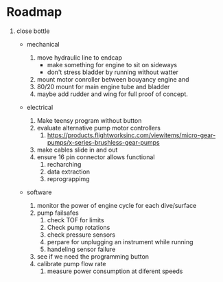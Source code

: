 # Roadmap
1. close bottle

   - mechanical
      1. move hydraulic line to endcap
         - make something for engine to sit on sideways
         - don't stress bladder by running without watter
      2. mount motor conroller between bouyancy engine and 
      3. 80/20 mount for main engine tube and bladder
      4. maybe add rudder and wing for full proof of concept.
   
   - electrical
      1. Make teensy program without button
      2. evaluate alternative pump motor controllers
         1. https://products.flightworksinc.com/viewitems/micro-gear-pumps/x-series-brushless-gear-pumps
      3. make cables slide in and out
      4. ensure 16 pin connector allows functional
         1. recharching
         2. data extraction
         3. reprograppimg

   - software
     1. monitor the power of engine cycle for each dive/surface
     2. pump failsafes
        1. check TOF for limits
        2. Check pump rotations
        3. check pressure sensors
        4. perpare for unplugging an instrument while running
        5. handeling sensor failure
     3. see if we need the programming button
     4. calibrate pump flow rate
        1. measure power consumption at diferent speeds 